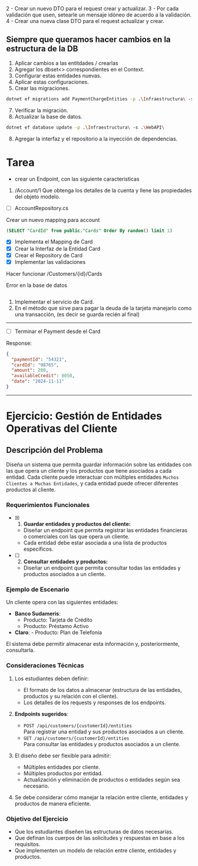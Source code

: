 2 - Crear un nuevo DTO para el request crear y actualizar.
3 - Por cada validación que usen, setearle un mensaje idóneo de acuerdo a la validación.
4 - Crear una nueva clase DTO para el request actualizar y crear.

## Siempre que queramos hacer cambios en la estructura de la DB
1. Aplicar cambios a las entitdades / crearlas
2. Agregar los dbset<> correspondientes en el Context.
3. Configurar estas entidades nuevas.
4. Aplicar estas configuraciones.
5. Crear las migraciones.

```sh
dotnet ef migrations add PaymentChargeEntities -p .\Infraestructura\ -s .\WebAPI\
```

7. Verificar la migración.
8. Actualizar la base de datos.

```sh
dotnet ef database update -p .\Infraestructura\ -s .\WebAPI\
```

8. Agregar la interfaz y el repositorio a la inyección de dependencias.
# Tarea
- crear un Endpoint, con las siguiente caracteristicas 
1. /Account/1 Que obtenga los detalles de la cuenta y llene las propiedades del objeto modelo.

- [ ] AccountRepository.cs

Crear un nuevo mapping para account

```sql
(SELECT "CardId" from public."Cards" Order By random() limit 1)
```

- [x] Implementa el Mapping de Card
- [x] Crear la Interfaz de la Entidad Card
- [x] Crear el Repository de Card
- [x] Implementar las validaciones

Hacer funcionar /Customers/{id}/Cards

Error en la base de datos
```cs

```


1. Implementar el servicio de Card.
2. En el método que sirve para pagar la deuda de la tarjeta manejarlo como una transacción, (es decir se guarda recién al final)


---
- [ ] Terminar el Payment desde el Card

Response: 
```json
{
  "paymentId": "54321",
  "cardId": "98765",
  "amount": 200,
  "availableCredit": 8050,
  "date": "2024-11-11"
}
```


---
  
# Ejercicio: Gestión de Entidades Operativas del Cliente

## Descripción del Problema

Diseña un sistema que permita guardar información sobre las entidades con las que opera un cliente y los productos que tiene asociados a cada entidad. Cada cliente puede interactuar con múltiples entidades `Muchos Clientes a Muchas Entidades`, y cada entidad puede ofrecer diferentes productos al cliente.

### Requerimientos Funcionales

- [x] 1. **Guardar entidades y productos del cliente:**
   - Diseñar un endpoint que permita registrar las entidades financieras o comerciales con las que opera un cliente.
   - Cada entidad debe estar asociada a una lista de productos específicos.

- [ ] 2. **Consultar entidades y productos:**
   - Diseñar un endpoint que permita consultar todas las entidades y productos asociados a un cliente.

### Ejemplo de Escenario

Un cliente opera con las siguientes entidades:
- **Banco Sudameris**:
  - Producto: Tarjeta de Crédito
  - Producto: Préstamo Activo
- **Claro**:
	  - Producto: Plan de Telefonía

El sistema debe permitir almacenar esta información y, posteriormente, consultarla.

### Consideraciones Técnicas

1. Los estudiantes deben definir:
   - El formato de los datos a almacenar (estructura de las entidades, productos y su relación con el cliente).
   - Los detalles de los requests y responses de los endpoints.

2. **Endpoints sugeridos**:
   - `POST /api/customers/{customerId}/entities`  
     Para registrar una entidad y sus productos asociados a un cliente.
   - `GET /api/customers/{customerId}/entities`  
     Para consultar las entidades y productos asociados a un cliente.

3. El diseño debe ser flexible para admitir:
   - Múltiples entidades por cliente.
   - Múltiples productos por entidad.
   - Actualización y eliminación de productos o entidades según sea necesario.

4. Se debe considerar cómo manejar la relación entre cliente, entidades y productos de manera eficiente.

### Objetivo del Ejercicio

- Que los estudiantes diseñen las estructuras de datos necesarias.
- Que definan los cuerpos de las solicitudes y respuestas en base a los requisitos.
- Que implementen un modelo de relación entre cliente, entidades y productos.